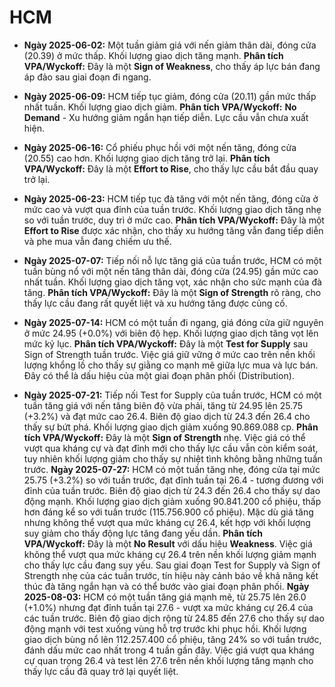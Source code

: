 # HCM

- **Ngày 2025-06-02:** Một tuần giảm giá với nến giảm thân dài, đóng cửa (20.39) ở mức thấp. Khối lượng giao dịch tăng mạnh. **Phân tích VPA/Wyckoff:** Đây là một **Sign of Weakness**, cho thấy áp lực bán đang áp đảo sau giai đoạn đi ngang.
- **Ngày 2025-06-09:** HCM tiếp tục giảm, đóng cửa (20.11) gần mức thấp nhất tuần. Khối lượng giao dịch giảm. **Phân tích VPA/Wyckoff:** **No Demand** - Xu hướng giảm ngắn hạn tiếp diễn. Lực cầu vẫn chưa xuất hiện.
- **Ngày 2025-06-16:** Cổ phiếu phục hồi với một nến tăng, đóng cửa (20.55) cao hơn. Khối lượng giao dịch tăng trở lại. **Phân tích VPA/Wyckoff:** Đây là một **Effort to Rise**, cho thấy lực cầu bắt đầu quay trở lại.
- **Ngày 2025-06-23:** HCM tiếp tục đà tăng với một nến tăng, đóng cửa ở mức cao và vượt qua đỉnh của tuần trước. Khối lượng giao dịch tăng nhẹ so với tuần trước, duy trì ở mức cao. **Phân tích VPA/Wyckoff:** Đây là một **Effort to Rise** được xác nhận, cho thấy xu hướng tăng vẫn đang tiếp diễn và phe mua vẫn đang chiếm ưu thế.
- **Ngày 2025-07-07:** Tiếp nối nỗ lực tăng giá của tuần trước, HCM có một tuần bùng nổ với một nến tăng thân dài, đóng cửa (24.95) gần mức cao nhất tuần. Khối lượng giao dịch tăng vọt, xác nhận cho sức mạnh của đà tăng. **Phân tích VPA/Wyckoff:** Đây là một **Sign of Strength** rõ ràng, cho thấy lực cầu đang rất quyết liệt và xu hướng tăng được củng cố.
- **Ngày 2025-07-14:** HCM có một tuần đi ngang, giá đóng cửa giữ nguyên ở mức 24.95 (+0.0%) với biên độ hẹp. Khối lượng giao dịch tăng vọt lên mức kỷ lục. **Phân tích VPA/Wyckoff:** Đây là một **Test for Supply** sau Sign of Strength tuần trước. Việc giá giữ vững ở mức cao trên nền khối lượng khổng lồ cho thấy sự giằng co mạnh mẽ giữa lực mua và lực bán. Đây có thể là dấu hiệu của một giai đoạn phân phối (Distribution).


- **Ngày 2025-07-21:** Tiếp nối Test for Supply của tuần trước, HCM có một tuần tăng giá với nến tăng biên độ vừa phải, tăng từ 24.95 lên 25.75 (+3.2%) và đạt mức cao 26.4. Biên độ giao dịch từ 24.3 đến 26.4 cho thấy sự bứt phá. Khối lượng giao dịch giảm xuống 90.869.088 cp. **Phân tích VPA/Wyckoff:** Đây là một **Sign of Strength** nhẹ. Việc giá có thể vượt qua kháng cự và đạt đỉnh mới cho thấy lực cầu vẫn còn kiểm soát, tuy nhiên khối lượng giảm cho thấy sự nhiệt tình không bằng những tuần trước.
**Ngày 2025-07-27:** HCM có một tuần tăng nhẹ, đóng cửa tại mức 25.75 (+3.2%) so với tuần trước, đạt đỉnh tuần tại 26.4 - tương đương với đỉnh của tuần trước. Biên độ giao dịch từ 24.3 đến 26.4 cho thấy sự dao động mạnh. Khối lượng giao dịch giảm xuống 90.841.200 cổ phiệu, thấp hơn đáng kể so với tuần trước (115.756.900 cổ phiệu). Mặc dù giá tăng nhưng không thể vượt qua mức kháng cự 26.4, kết hợp với khối lượng suy giảm cho thấy động lực tăng đang yếu dần. **Phân tích VPA/Wyckoff:** Đây là một **No Result** với dấu hiệu **Weakness**. Việc giá không thể vượt qua mức kháng cự 26.4 trên nền khối lượng giảm mạnh cho thấy lực cầu đang suy yếu. Sau giai đoạn Test for Supply và Sign of Strength nhẹ của các tuần trước, tín hiệu này cảnh báo về khả năng kết thúc đà tăng ngắn hạn và có thể bước vào giai đoạn phân phối.
**Ngày 2025-08-03:** HCM có một tuần tăng giá mạnh mẽ, từ 25.75 lên 26.0 (+1.0%) nhưng đạt đỉnh tuần tại 27.6 - vượt xa mức kháng cự 26.4 của các tuần trước. Biên độ giao dịch rộng từ 24.85 đến 27.6 cho thấy sự dao động mạnh với test xuống vùng hỗ trợ trước khi phục hồi. Khối lượng giao dịch bùng nổ lên 112.257.400 cổ phiệu, tăng 24% so với tuần trước, đánh dấu mức cao nhất trong 4 tuần gần đây. Việc giá vượt qua kháng cự quan trọng 26.4 và test lên 27.6 trên nền khối lượng tăng mạnh cho thấy lực cầu đã quay trở lại quyết liệt.
